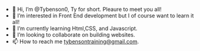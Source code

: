 - 👋 Hi, I’m @Tybenson0, Ty for short. Pleaure to meet you all!
- 👀 I’m interested in Front End development but I of course want to learn it all!
- 🌱 I’m currently learning Html,CSS, and Javascript.
- 💞️ I’m looking to collaborate on building websites.
- 📫 How to reach me tybensontraining@gmail.com.

<!---
Tybenson0/Tybenson0 is a ✨ special ✨ repository because its `README.md` (this file) appears on your GitHub profile.
You can click the Preview link to take a look at your changes.
--->

